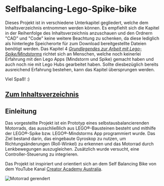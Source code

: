 # Selfbalancing-Lego-Spike-bike

Dieses Projekt ist in verschiedene Unterkapitel gegliedert, welche dem Inhaltsverzeichnis entnommen werden können.
Es empfiehlt sich die Kapitel in der Reihenfolge des Inhaltsverzeichnis anzuschauen und den Ordnern "CAD" und "Code" keine weitere Beachtung zu schenken, da diese lediglich als hinterlegte Speicherorte für zum Download bereitgestellte Dateien benötigt werden. Das Kapitel 4 [*Grundlegendes zur Arbeit mit Lego-Spike/Mindstorms*](04-Grundlegendes_Arbeiten_Lego-Spike.md) richtet sich an Menschen, welche noch keinerlei Erfahrung mit den Lego Apps (Mindstorm und Spike) gemacht haben und auch noch nie mit Lego Hubs gearbeitet haben. Sollte diesbezüglich bereits ausreichend Erfahrung bestehen, kann das Kapitel übersprungen werden.

Viel Spaß! :)

## [Zum Inhaltsverzeichnis](00-Inhaltsverzeichnis.md)

## Einleitung

Das vorgestellte Projekt ist ein Prototyp eines selbstausbalancierenden Motorrads, das ausschließlich aus LEGO®-Bausteinen besteht und mithilfe der LEGO®-Spike bzw. LEGO®-Mindstorms App programmiert wurde. Das Ziel bestand darin, das eingebaute Gyroskop zu nutzen, um Richtungsänderungen (Roll-Winkel) zu erkennen und das Motorrad durch Lenkbewegungen auszugleichen. Zusätzlich wurde versucht, eine Controller-Steuerung zu integrieren.

Das Projekt ist inspiriert und orientiert sich an dem Self Balancing Bike von dem YouTube Kanal [Creator Academy Australia](https://www.youtube.com/watch?v=MCVW2Uqanlw).

![Motorrad gerendert](https://github.com/ITMimi/Selfbalancing-Lego-Spike-bike/assets/153182286/60a006b5-6999-48e9-98ae-e05d470d66ad)



